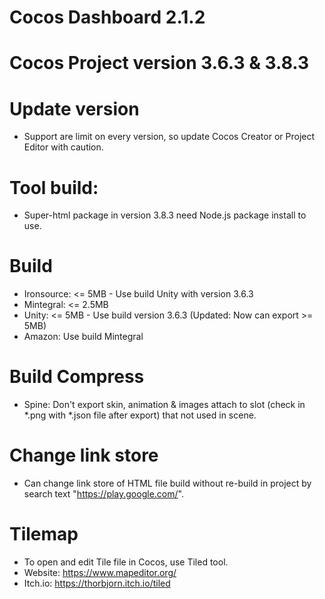 # Cocos Dashboard 2.1.2
# Cocos Project version 3.6.3 & 3.8.3

# Update version
- Support are limit on every version, so update Cocos Creator or Project Editor with caution.

# Tool build:
- Super-html package in version 3.8.3 need Node.js package install to use.

# Build
- Ironsource: <= 5MB - Use build Unity with version 3.6.3
- Mintegral: <= 2.5MB
- Unity: <= 5MB - Use build version 3.6.3 (Updated: Now can export >= 5MB)
- Amazon: Use build Mintegral

# Build Compress
- Spine: Don't export skin, animation & images attach to slot (check in *.png with *.json file after export) that not used in scene.

# Change link store
- Can change link store of HTML file build without re-build in project by search text "https://play.google.com/".

# Tilemap
- To open and edit Tile file in Cocos, use Tiled tool.
- Website: https://www.mapeditor.org/
- Itch.io: https://thorbjorn.itch.io/tiled